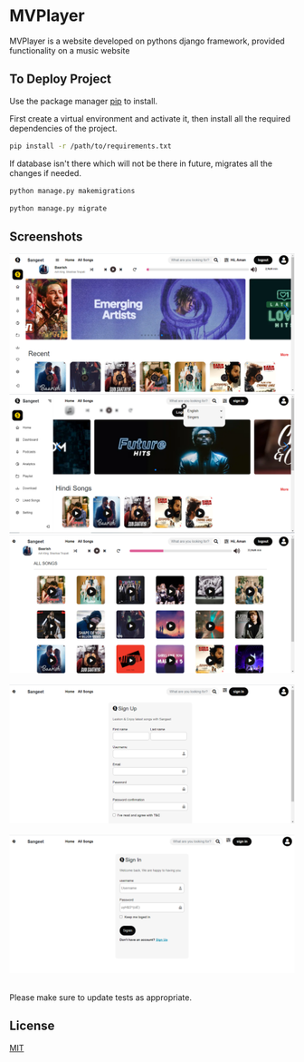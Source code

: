 # MVPlayer

MVPlayer is a website developed on pythons django framework, provided functionality on a music website

## To Deploy Project

Use the package manager [pip](https://pip.pypa.io/en/stable/) to install.

First create a virtual environment and activate it, then install all the required dependencies of the project.

```bash
pip install -r /path/to/requirements.txt
```
If database isn't there which will not be there in future, migrates all the changes if needed.
```bash
python manage.py makemigrations
```
```bash
python manage.py migrate
```


## Screenshots
![alt text](https://github.com/vik-negi/sangeet/blob/main/staticfiles_build/screenshots/home1.png)\
![alt text](https://github.com/vik-negi/sangeet/blob/main/staticfiles_build/screenshots/home2.png)\
![alt text](https://github.com/vik-negi/sangeet/blob/main/staticfiles_build/screenshots/all_songs.png)&nbsp;&nbsp;
![alt text](https://github.com/vik-negi/sangeet/blob/main/staticfiles_build/screenshots/register.png)&nbsp;&nbsp;
![alt text](https://github.com/vik-negi/sangeet/blob/main/staticfiles_build/screenshots/login.png)&nbsp;&nbsp;


Please make sure to update tests as appropriate.

## License

[MIT](https://github.com/vikramnegiofficial/MVPlayer/blob/main/LICENSE.md)
